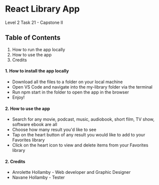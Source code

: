# React Library App

Level 2 Task 21 - Capstone II

## Table of Contents
1. How to run the app locally
2. How to use the app
3. Credits

#### 1. How to install the app locally
* Download all the files to a folder on your local machine
* Open VS Code and navigate into the my-library folder via the terminal
* Run npm start in the folder to open the app in the browser
* Enjoy!

#### 2. How to use the app
* Search for any movie, podcast, music, audiobook, short film, TV show, software ebook are all
* Choose how many result you'd like to see
* Tap on the heart button of any result you would like to add to your Favorites library
* Click on the heart icon to view and delete items from your Favorites library


#### 2. Credits
* Anrolette Hollamby - Web developer and Graphic Designer
* Navane Hollamby - Tester
